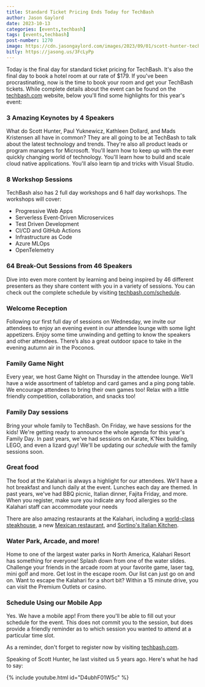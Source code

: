 ```yaml
---
title: Standard Ticket Pricing Ends Today for TechBash
author: Jason Gaylord
date: 2023-10-13
categories: [events,techbash]
tags: [events,techbash]
post-number: 1270
image: https://cdn.jasongaylord.com/images/2023/09/01/scott-hunter-techbash.jpg
bitly: https://jasong.us/3FcLyPp
---
```


Today is the final day for standard ticket pricing for TechBash. It's also the final day to book a hotel room at our rate of $179. If you've been procrastinating, now is the time to book your room and get your TechBash tickets. While complete details about the event can be found on the [techbash.com](https://jasong.us/tb) website, below you'll find some highlights for this year's event:

### 3 Amazing Keynotes by 4 Speakers
What do Scott Hunter, Paul Yuknewicz, Kathleen Dollard, and Mads Kristensen all have in common? They are all going to be at TechBash to talk about the latest technology and trends. They're also all product leads or program managers for Microsoft. You'll learn how to keep up with the ever quickly changing world of technology. You'll learn how to build and scale cloud native applications. You'll also learn tip and tricks with Visual Studio.

### 8 Workshop Sessions
TechBash also has 2 full day workshops and 6 half day workshops. The workshops will cover:

* Progressive Web Apps
* Serverless Event-Driven Microservices
* Test Driven Development
* CI/CD and GitHub Actions
* Infrastructure as Code
* Azure MLOps
* OpenTelemetry

### 64 Break-Out Sessions from 46 Speakers
Dive into even more content by learning and being inspired by 46 different presenters as they share content with you in a variety of sessions. You can check out the complete schedule by visiting [techbash.com/schedule](https://jasong.us/tbschedule).

### Welcome Reception
Following our first full day of sessions on Wednesday, we invite our attendees to enjoy an evening event in our attendee lounge with some light appetizers. Enjoy some time unwinding and getting to know the speakers and other attendees. There’s also a great outdoor space to take in the evening autumn air in the Poconos.

### Family Game Night
Every year, we host Game Night on Thursday in the attendee lounge. We’ll have a wide assortment of tabletop and card games and a ping pong table. We encourage attendees to bring their own games too! Relax with a little friendly competition, collaboration, and snacks too!

### Family Day sessions
Bring your whole family to TechBash. On Friday, we have sessions for the kids! We're getting ready to announce the whole agenda for this year's Family Day. In past years, we've had sessions on Karate, K'Nex building, LEGO, and even a lizard guy! We'll be updating our _schedule_ with the family sessions soon.

### Great food 
The food at the Kalahari is always a highlight for our attendees. We'll have a hot breakfast and lunch daily at the event. Lunches each day are themed. In past years, we've had BBQ picnic, Italian dinner, Fajita Friday, and more. When you register, make sure you indicate any food allergies so the Kalahari staff can accommodate your needs

There are also amazing restaurants at the Kalahari, including a [world-class steakhouse](https://jasong.us/3PGOqtS), a new [Mexican restaurant](https://jasong.us/3PDCMQo), and [Sortino's Italian Kitchen](https://jasong.us/3EGa8aZ).

### Water Park, Arcade, and more!
Home to one of the largest water parks in North America, Kalahari Resort has something for everyone! Splash down from one of the water slides. Challenge your friends in the arcade room at your favorite game, laser tag, mini golf and more. Get lost in the escape room. Our list can just go on and on. Want to escape the Kalahari for a short bit? Within a 15 minute drive, you can visit the Premium Outlets or casino.

### Schedule Using our Mobile App
Yes. We have a mobile app! From there you'll be able to fill out your schedule for the event. This does not commit you to the session, but does provide a friendly reminder as to which session you wanted to attend at a particular time slot.

As a reminder, don't forget to register now by visiting [techbash.com](https://jasong.us/tb).

Speaking of Scott Hunter, he last visited us 5 years ago. Here's what he had to say:

{% include youtube.html id="D4ubhF01W5c" %}